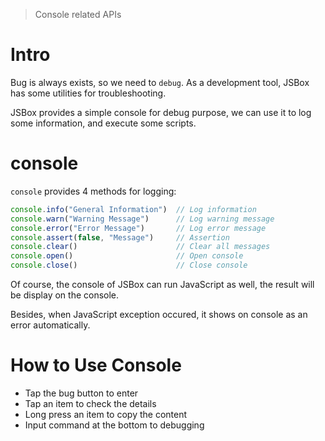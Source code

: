 > Console related APIs

# Intro

Bug is always exists, so we need to `debug`. As a development tool, JSBox has some utilities for troubleshooting.

JSBox provides a simple console for debug purpose, we can use it to log some information, and execute some scripts.

# console

`console` provides 4 methods for logging:

```js
console.info("General Information")  // Log information
console.warn("Warning Message")      // Log warning message
console.error("Error Message")       // Log error message
console.assert(false, "Message")     // Assertion
console.clear()                      // Clear all messages
console.open()                       // Open console
console.close()                      // Close console
```

Of course, the console of JSBox can run JavaScript as well, the result will be display on the console.

Besides, when JavaScript exception occured, it shows on console as an error automatically.

# How to Use Console

- Tap the bug button to enter
- Tap an item to check the details
- Long press an item to copy the content
- Input command at the bottom to debugging